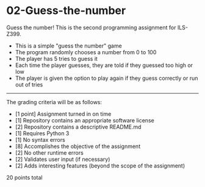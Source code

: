 # 02-Guess-the-number

Guess the number! This is the second programming assignment for ILS-Z399.

* This is a simple "guess the number" game
* The program randomly chooses a number from 0 to 100
* The player has 5 tries to guess it
* Each time the player guesses, they are told if they guessed too high or low
* The player is given the option to play again if they guess correctly or run out of tries

---

The grading criteria will be as follows:

* [1 point] Assignment turned in on time
* [1] Repository contains an appropriate software license
* [2] Repository contains a descriptive README.md
* [1] Requires Python 3
* [1] No syntax errors
* [8] Accomplishes the objective of the assignment
* [2] No other runtime errors
* [2] Validates user input (if necessary)
* [2] Adds interesting features (beyond the scope of the assignment)

20 points total